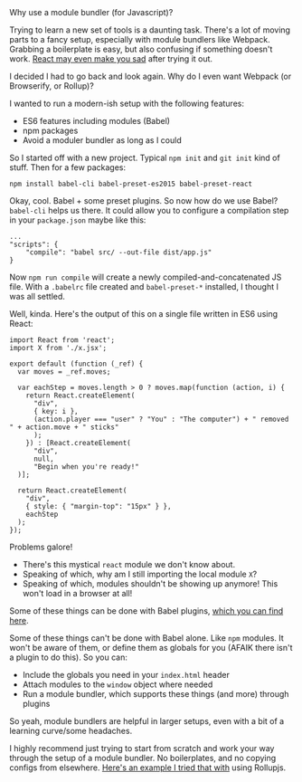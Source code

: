 <div class="article-header">Why use a module bundler (for Javascript)?</div>

Trying to learn a new set of tools is a daunting task. There's a lot of moving parts to a fancy setup, especially with module bundlers like Webpack. Grabbing a boilerplate is easy, but also confusing if something doesn't work. [React may even make you sad](https://github.com/gaearon/react-makes-you-sad) after trying it out.

I decided I had to go back and look again. Why do I even want Webpack (or Browserify, or Rollup)? 

I wanted to run a modern-ish setup with the following features:

 * ES6 features including modules (Babel)
 * npm packages
 * Avoid a moduler bundler as long as I could
 
So I started off with a new project. Typical `npm init` and `git init` kind of stuff. Then for a few packages:

    npm install babel-cli babel-preset-es2015 babel-preset-react

Okay, cool. Babel + some preset plugins. So now how do we use Babel? `babel-cli` helps us there. It could allow you to configure a compilation step in your `package.json` maybe like this:

    ...
    "scripts": {
        "compile": "babel src/ --out-file dist/app.js"
    }
    
Now `npm run compile` will create a newly compiled-and-concatenated JS file. With a `.babelrc` file created and `babel-preset-*` installed, I thought I was all settled.

Well, kinda. Here's the output of this on a single file written in ES6 using React:

    import React from 'react';
    import X from './x.jsx';

    export default (function (_ref) {
      var moves = _ref.moves;

      var eachStep = moves.length > 0 ? moves.map(function (action, i) {
        return React.createElement(
          "div",
          { key: i },
          (action.player === "user" ? "You" : "The computer") + " removed " + action.move + " sticks"
          );
        }) : [React.createElement(
          "div",
          null,
          "Begin when you're ready!"
      )];

      return React.createElement(
        "div",
        { style: { "margin-top": "15px" } },
        eachStep
      );
    });

Problems galore! 

 * There's this mystical `react` module we don't know about.
 * Speaking of which, why am I still importing the local module `X`?
 * Speaking of which, modules shouldn't be showing up anymore! This won't load in a browser at all!
 
Some of these things can be done with Babel plugins, [which you can find here](https://babeljs.io/docs/plugins/).

Some of these things can't be done with Babel alone. Like `npm` modules. It won't be aware of them, or define them as globals for you (AFAIK there isn't a plugin to do this). So you can:

 * Include the globals you need in your `index.html` header
 * Attach modules to the `window` object where needed
 * Run a module bundler, which supports these things (and more) through plugins

So yeah, module bundlers are helpful in larger setups, even with a bit of a learning curve/some headaches.

I highly recommend just trying to start from scratch and work your way through the setup of a module bundler. No boilerplates, and no copying configs from elsewhere. [Here's an example I tried that with](https://github.com/pseudoramble/nim) using Rollupjs. 
